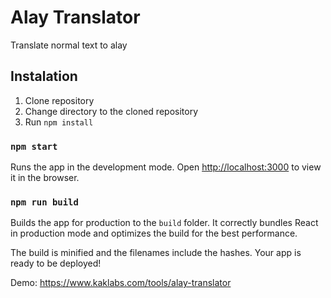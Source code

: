 # Alay Translator
Translate normal text to alay

## Instalation
1. Clone repository
2. Change directory to the cloned repository
2. Run `npm install`

### `npm start`

Runs the app in the development mode.
Open [http://localhost:3000](http://localhost:3000) to view it in the browser.

### `npm run build`

Builds the app for production to the `build` folder.
It correctly bundles React in production mode and optimizes the build for the best performance.

The build is minified and the filenames include the hashes.
Your app is ready to be deployed!

Demo: <https://www.kaklabs.com/tools/alay-translator>
